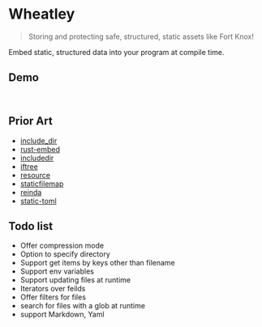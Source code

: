 # Wheatley
 > Storing and protecting safe, structured, static assets like Fort Knox!

Embed static, structured data into your program at compile time.


## Demo
```
    
```


## Prior Art
 - [include_dir](https://crates.io/crates/include_dir)
 - [rust-embed](https://crates.io/crates/rust-embed)
 - [includedir](https://crates.io/crates/includedir)
 - [iftree](https://crates.io/crates/iftree)
 - [resource](https://crates.io/crates/resource)
 - [staticfilemap](https://crates.io/crates/staticfilemap)
 - [reinda](https://crates.io/crates/reinda)
 - [static-toml](https://crates.io/crates/static-toml)

## Todo list
 - Offer compression mode
 - Option to specify directory
 - Support get items by keys other than filename
 - Support env variables
 - Support updating files at runtime
 - Iterators over feilds
 - Offer filters for files
 - search for files with a glob at runtime
 - support Markdown, Yaml
